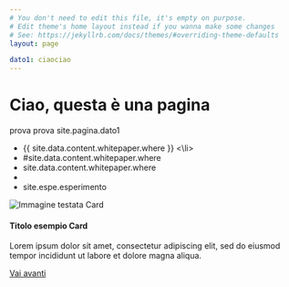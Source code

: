 ```yaml
---
# You don't need to edit this file, it's empty on purpose.
# Edit theme's home layout instead if you wanna make some changes
# See: https://jekyllrb.com/docs/themes/#overriding-theme-defaults
layout: page

dato1: ciaociao
---
```


# Ciao, questa è una pagina
prova prova site.pagina.dato1 
 <ul> <li>
  {{ site.data.content.whitepaper.where }} 
   <\li>
  <li>
 #site.data.content.whitepaper.where 
  </li>
 
 <li> site.data.content.whitepaper.where
 </li>
 
 <li>  
 </li>
 
  <li> site.espe.esperimento 
 </li>
 
  </ul>


<div class="card w-50">
  <img class="card-img-top" src="..." alt="Immagine testata Card">
  <div class="card-body">
    <h4 class="card-title">Titolo esempio Card</h4>
    <p class="card-text">Lorem ipsum dolor sit amet, consectetur adipiscing elit, sed do eiusmod tempor incididunt ut labore et dolore magna aliqua.</p>
    <a href="#" class="btn btn-primary">Vai avanti</a>
  </div>
</div>
